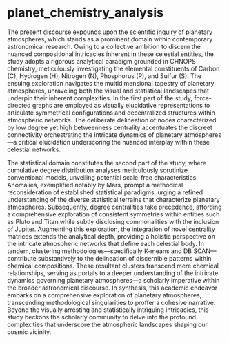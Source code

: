 # planet_chemistry_analysis
The present discourse expounds upon the scientific inquiry of planetary atmospheres, which stands as a prominent domain within contemporary astronomical research. Owing to a collective ambition to discern the nuanced compositional intricacies inherent in these celestial entities, the study adopts a rigorous analytical paradigm grounded in CHNOPS chemistry, meticulously investigating the elemental constituents of Carbon (C), Hydrogen (H), Nitrogen (N), Phosphorus (P), and Sulfur (S). The ensuing exploration navigates the multidimensional tapestry of planetary atmospheres, unraveling both the visual and statistical landscapes that underpin their inherent complexities.
In the first part of the study, force-directed graphs are employed as visually elucidative representations to articulate symmetrical configurations and decentralized structures within atmospheric networks. The deliberate delineation of nodes characterized by low degree yet high betweenness centrality accentuates the discreet connectivity orchestrating the intricate dynamics of planetary atmospheres—a critical elucidation underscoring the nuanced interplay within these celestial networks.

The statistical domain constitutes the second part of the study, where cumulative degree distribution analyses meticulously scrutinize conventional models, unveiling potential scale-free characteristics. Anomalies, exemplified notably by Mars, prompt a methodical reconsideration of established statistical paradigms, urging a refined understanding of the diverse statistical terrains that characterize planetary atmospheres.
Subsequently, degree centralities take precedence, affording a comprehensive exploration of consistent symmetries within entities such as Pluto and Titan while subtly disclosing commonalities with the inclusion of Jupiter. Augmenting this exploration, the integration of novel centrality matrices extends the analytical depth, providing a holistic perspective on the intricate atmospheric networks that define each celestial body.
In tandem, clustering methodologies—specifically K-means and DB SCAN—contribute substantively to the delineation of discernible patterns within chemical compositions. These resultant clusters transcend mere chemical relationships, serving as portals to a deeper understanding of the intricate dynamics governing planetary atmospheres—a scholarly imperative within the broader astronomical discourse.
In synthesis, this academic endeavor embarks on a comprehensive exploration of planetary atmospheres, transcending methodological singularities to proffer a cohesive narrative. Beyond the visually arresting and statistically intriguing intricacies, this study beckons the scholarly community to delve into the profound complexities that underscore the atmospheric landscapes shaping our cosmic vicinity.
